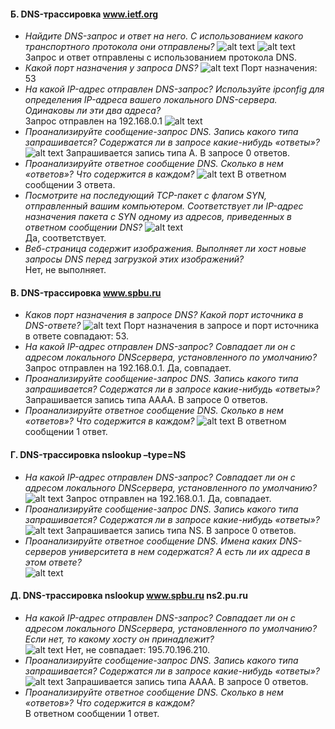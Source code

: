 #### Б. DNS-трассировка www.ietf.org
* *Найдите DNS-запрос и ответ на него. С использованием какого транспортного протокола
  они отправлены?*
  ![alt text](./screenshots/b1.png)
  ![alt text](./screenshots/b2.png)
  Запрос и ответ отправлены с использованием протокола DNS.
* *Какой порт назначения у запроса DNS?*
  ![alt text](./screenshots/b3.png)
  Порт назначения: 53 
* *На какой IP-адрес отправлен DNS-запрос? Используйте ipconfig для определения IP-адреса
  вашего локального DNS-сервера. Одинаковы ли эти два адреса?*  
  Запрос отправлен на 192.168.0.1
  ![alt text](./screenshots/b4.png)
* *Проанализируйте сообщение-запрос DNS. Запись какого типа запрашивается? Содержатся
  ли в запросе какие-нибудь «ответы»?*
  ![alt text](./screenshots/b5.png)
  Запрашивается запись типа A. В запросе 0 ответов.  
* *Проанализируйте ответное сообщение DNS. Сколько в нем «ответов»? Что содержится в
  каждом?*
  ![alt text](./screenshots/b6.png)
  В ответном сообщении 3 ответа.
* *Посмотрите на последующий TCP-пакет с флагом SYN, отправленный вашим компьютером.
  Соответствует ли IP-адрес назначения пакета с SYN одному из адресов, приведенных в
  ответном сообщении DNS?*
  ![alt text](./screenshots/b7.png)  
  Да, соответствует.
* *Веб-страница содержит изображения. Выполняет ли хост новые запросы DNS перед
  загрузкой этих изображений?*  
  Нет, не выполняет.
#### В. DNS-трассировка www.spbu.ru
* *Каков порт назначения в запросе DNS? Какой порт источника в DNS-ответе?*
  ![alt text](./screenshots/c1.png)
  Порт назначения в запросе и порт источника в ответе совпадают: 53.
* *На какой IP-адрес отправлен DNS-запрос? Совпадает ли он с адресом локального DNSсервера, установленного по умолчанию?*
  Запрос отправлен на 192.168.0.1. Да, совпадает.
* *Проанализируйте сообщение-запрос DNS. Запись какого типа запрашивается? Содержатся
   ли в запросе какие-нибудь «ответы»?*  
  Запрашивается запись типа AAAA. В запросе 0 ответов.
* *Проанализируйте ответное сообщение DNS. Сколько в нем «ответов»? Что содержится в
   каждом?*
   ![alt text](./screenshots/c2.png)
   В ответном сообщении 1 ответ.
#### Г. DNS-трассировка nslookup –type=NS
* *На какой IP-адрес отправлен DNS-запрос? Совпадает ли он с адресом локального DNSсервера, установленного по умолчанию?*
  ![alt text](./screenshots/d1.png)
  Запрос отправлен на 192.168.0.1. Да, совпадает.
* *Проанализируйте сообщение-запрос DNS. Запись какого типа запрашивается? Содержатся
   ли в запросе какие-нибудь «ответы»?*
  ![alt text](./screenshots/d2.png)
  Запрашивается запись типа NS. В запросе 0 ответов.
* *Проанализируйте ответное сообщение DNS. Имена каких DNS-серверов университета в
   нем содержатся? А есть ли их адреса в этом ответе?*  
  ![alt text](./screenshots/d3.png)
#### Д. DNS-трассировка nslookup www.spbu.ru ns2.pu.ru
* *На какой IP-адрес отправлен DNS-запрос? Совпадает ли он с адресом локального DNSсервера, установленного по умолчанию? Если нет, то какому хосту он принадлежит?*  
  ![alt text](./screenshots/e1.png)
  Нет, не совпадает: 195.70.196.210.
* *Проанализируйте сообщение-запрос DNS. Запись какого типа запрашивается? Содержатся
   ли в запросе какие-нибудь «ответы»?*  
   ![alt text](./screenshots/e2.png)
   Запрашивается запись типа AAAA. В запросе 0 ответов.
* *Проанализируйте ответное сообщение DNS. Сколько в нем «ответов»? Что содержится в
   каждом?*  
   В ответном сообщении 1 ответ.
  

    
